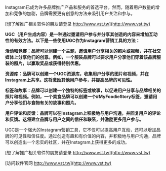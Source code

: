 Instagram已成为许多品牌推广产品和服务的首选平台。然而，随着用户数量的增加和竞争的加剧，品牌需要更有创意的方法来吸引用户关注和参与。

[想了解推广相关软件的朋友请登录 http://www.vst.tw](http://www.vst.tw)

**UGC（用户生成内容）是一种通过邀请用户参与并分享其创造的内容来增加互动性的有效方法。以下是一些使用UGC作为Instagram营销工具的方法：**

**活动和竞赛：品牌可以创建一个主题，邀请用户分享相关的照片或视频，并在社交媒体上分享他们的创意。例如，一个服装品牌可以要求用户分享他们穿着该品牌服装的照片，以赢取奖品或获得特别优惠。**

**资源库：品牌可以创建一个UGC资源库，收集用户分享的图片和视频，并在Instagram上共享。这将激励其他用户参与，并提高品牌的可见性。**

**标签和故事：品牌可以创建一个独特的标签或故事，以促进用户分享与品牌相关的照片和视频。例如，一个美食品牌可以创建一个#MyFoodieStory标签，邀请用户分享他们与食物有关的故事和照片。**

**用户评论和反馈：品牌可以在Instagram上积极地与用户沟通，并回复用户的评论和反馈。这将建立品牌与用户之间的信任和联系，并激励更多用户参与。**

UGC是一个强大的Instagram营销工具，它不仅可以提高用户互动，还可以增加品牌的可见性和信任度。通过创造有趣和有价值的内容，并积极地与用户沟通，品牌可以创造出一个忠实的社区，并在Instagram上获得更多的成功。

[想了解推广相关软件的朋友请登录 http://www.vst.tw](http://www.vst.tw)


[访问软件官网 http://www.vst.tw](http://www.vst.tw)
